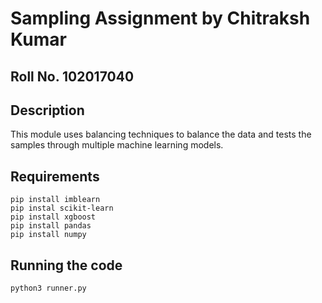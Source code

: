 # Sampling Assignment by Chitraksh Kumar

## Roll No. 102017040

## Description
This module uses balancing techniques to balance the data and tests the samples through 
multiple machine learning models.

## Requirements
``` 
pip install imblearn
pip instal scikit-learn
pip install xgboost
pip install pandas
pip install numpy
```

## Running the code
```
python3 runner.py
```


